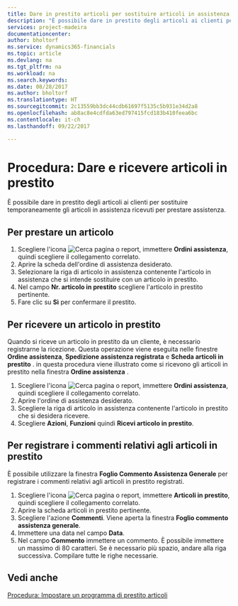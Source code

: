 ```yaml
---
title: Dare in prestito articoli per sostituire articoli in assistenza | Documenti Microsoft
description: "È possibile dare in prestito degli articoli ai clienti per sostituire temporaneamente gli articoli in assistenza ricevuti per prestare assistenza."
services: project-madeira
documentationcenter: 
author: bholtorf
ms.service: dynamics365-financials
ms.topic: article
ms.devlang: na
ms.tgt_pltfrm: na
ms.workload: na
ms.search.keywords: 
ms.date: 08/28/2017
ms.author: bholtorf
ms.translationtype: HT
ms.sourcegitcommit: 2c13559bb3dc44cdb61697f5135c5b931e34d2a8
ms.openlocfilehash: ab8ac8e4cdfda63ed797415fcd183b410feea6bc
ms.contentlocale: it-ch
ms.lasthandoff: 09/22/2017

---
```

# <a name="how-to-lend-and-receive-loaners"></a>Procedura: Dare e ricevere articoli in prestito
È possibile dare in prestito degli articoli ai clienti per sostituire temporaneamente gli articoli in assistenza ricevuti per prestare assistenza.  
  
## <a name="to-lend-a-loaner-item"></a>Per prestare un articolo    
1. Scegliere l'icona ![Cerca pagina o report](media/ui-search/search_small.png "icona Cerca pagina o report"), immettere **Ordini assistenza**, quindi scegliere il collegamento correlato.  
2. Aprire la scheda dell'ordine di assistenza desiderato.  
3. Selezionare la riga di articolo in assistenza contenente l'articolo in assistenza che si intende sostituire con un articolo in prestito.  
4. Nel campo **Nr. articolo in prestito** scegliere l'articolo in prestito pertinente.  
5. Fare clic su **Sì** per confermare il prestito.  

## <a name="to-receive-a-loaner"></a>Per ricevere un articolo in prestito  
Quando si riceve un articolo in prestito da un cliente, è necessario registrarne la ricezione. Questa operazione viene eseguita nelle finestre **Ordine assistenza**, **Spedizione assistenza registrata** e  **Scheda articoli in prestito** . in questa procedura viene illustrato come si ricevono gli articoli in prestito nella finestra **Ordine assistenza** .  
  
1. Scegliere l'icona ![Cerca pagina o report](media/ui-search/search_small.png "icona Cerca pagina o report"), immettere **Ordini assistenza**, quindi scegliere il collegamento correlato.  
2. Aprire l'ordine di assistenza desiderato.  
3. Scegliere la riga di articolo in assistenza contenente l'articolo in prestito che si desidera ricevere.  
4. Scegliere **Azioni**, **Funzioni** quindi **Ricevi articolo in prestito**.  

## <a name="to-register-loaner-comments"></a>Per registrare i commenti relativi agli articoli in prestito  
È possibile utilizzare la finestra **Foglio Commento Assistenza Generale** per registrare i commenti relativi agli articoli in prestito registrati.  
  
1. Scegliere l'icona ![Cerca pagina o report](media/ui-search/search_small.png "icona Cerca pagina o report"), immettere **Articoli in prestito**, quindi scegliere il collegamento correlato.  
2. Aprire la scheda articoli in prestito pertinente.  
3. Scegliere l'azione **Commenti**. Viene aperta la finestra **Foglio commento assistenza generale**.  
4. Immettere una data nel campo **Data**.  
5. Nel campo **Commento** immettere un commento. È possibile immettere un massimo di 80 caratteri. Se è necessario più spazio, andare alla riga successiva. Compilare tutte le righe necessarie.  
  
## <a name="see-also"></a>Vedi anche  
[Procedura: Impostare un programma di prestito articoli](service-how-setup-loaner-program.md)   

